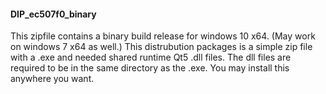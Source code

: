 #### DIP_ec507f0_binary

This zipfile contains a binary build release for windows 10 x64.  (May work on windows 7 x64 as well.)
This distrubution packages is a simple zip file with a .exe and needed shared runtime Qt5 .dll files.
The dll files are required to be in the same directory as the .exe.   You may install this anywhere you want.
